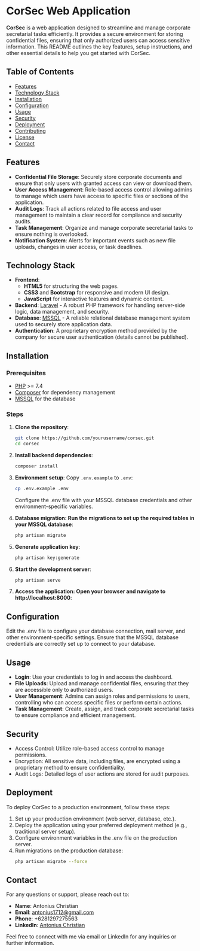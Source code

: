 # CorSec Web Application

**CorSec** is a web application designed to streamline and manage corporate secretarial tasks efficiently. It provides a secure environment for storing confidential files, ensuring that only authorized users can access sensitive information. This README outlines the key features, setup instructions, and other essential details to help you get started with CorSec.

## Table of Contents
- [Features](#features)
- [Technology Stack](#technology-stack)
- [Installation](#installation)
- [Configuration](#configuration)
- [Usage](#usage)
- [Security](#security)
- [Deployment](#deployment)
- [Contributing](#contributing)
- [License](#license)
- [Contact](#contact)

## Features
- **Confidential File Storage**: Securely store corporate documents and ensure that only users with granted access can view or download them.
- **User Access Management**: Role-based access control allowing admins to manage which users have access to specific files or sections of the application.
- **Audit Logs**: Track all actions related to file access and user management to maintain a clear record for compliance and security audits.
- **Task Management**: Organize and manage corporate secretarial tasks to ensure nothing is overlooked.
- **Notification System**: Alerts for important events such as new file uploads, changes in user access, or task deadlines.

## Technology Stack
- **Frontend**: 
  - **HTML5** for structuring the web pages.
  - **CSS3** and **Bootstrap** for responsive and modern UI design.
  - **JavaScript** for interactive features and dynamic content.
- **Backend**: [Laravel](https://laravel.com/) - A robust PHP framework for handling server-side logic, data management, and security.
- **Database**: [MSSQL](https://www.microsoft.com/en-us/sql-server/sql-server-downloads) - A reliable relational database management system used to securely store application data.
- **Authentication**: A proprietary encryption method provided by the company for secure user authentication (details cannot be published).

## Installation

### Prerequisites
- [PHP](https://www.php.net/) >= 7.4
- [Composer](https://getcomposer.org/) for dependency management
- [MSSQL](https://www.microsoft.com/en-us/sql-server/sql-server-downloads) for the database

### Steps
1. **Clone the repository**:
   ```bash
   git clone https://github.com/yourusername/corsec.git
   cd corsec
   ```
2. **Install backend dependencies**:
   ```bash
   composer install
   ```
3. **Environment setup**:
   Copy `.env.example` to `.env`:
   ```bash
   cp .env.example .env
   ```
   Configure the .env file with your MSSQL database credentials and other environment-specific variables.

4. **Database migration: Run the migrations to set up the required tables in your MSSQL database**:
   ```bash
   php artisan migrate
   ```
5. **Generate application key**:
   ```bash
   php artisan key:generate
   ```
6. **Start the development server**:
   ```bash
   php artisan serve
   ```
7. **Access the application: Open your browser and navigate to http://localhost:8000**:

## Configuration

Edit the .env file to configure your database connection, mail server, and other environment-specific settings. Ensure that the MSSQL database credentials are correctly set up to connect to your database.

## Usage

- **Login**: Use your credentials to log in and access the dashboard.
- **File Uploads**: Upload and manage confidential files, ensuring that they are accessible only to authorized users.
- **User Management**: Admins can assign roles and permissions to users, controlling who can access specific files or perform certain actions.
- **Task Management**: Create, assign, and track corporate secretarial tasks to ensure compliance and efficient management.

## Security

- Access Control: Utilize role-based access control to manage permissions.
- Encryption: All sensitive data, including files, are encrypted using a proprietary method to ensure confidentiality.
- Audit Logs: Detailed logs of user actions are stored for audit purposes.


## Deployment

To deploy CorSec to a production environment, follow these steps:
1. Set up your production environment (web server, database, etc.).
2. Deploy the application using your preferred deployment method (e.g., traditional server setup).
3. Configure environment variables in the .env file on the production server.
4. Run migrations on the production database:
   ```bash
   php artisan migrate --force
   ```

## Contact

For any questions or support, please reach out to:

- **Name**: Antonius Christian
- **Email**: antonius1712@gmail.com
- **Phone**: +6281297275563
- **LinkedIn**: [Antonius Christian](https://www.linkedin.com/in/antonius-christian/)

Feel free to connect with me via email or LinkedIn for any inquiries or further information.
